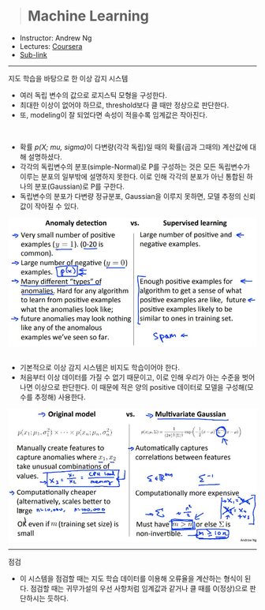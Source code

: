 > # Machine Learning

- Instructor: Andrew Ng
- Lectures: [Coursera](https://www.coursera.org/learn/machine-learning?action=enroll)
- [Sub-link](https://www.coursera.org/lecture/machine-learning/model-representation-db3jS?utm_source=link&utm_medium=in_course_lecture&utm_content=page_share&utm_campaign=overlay_button)

---

<!-- 9th, 예제가 많은 주구만. -->

지도 학습을 바탕으로 한 이상 감지 시스템

- 여러 독립 변수의 값으로 로지스틱 모형을 구성한다.
- 최대한 이상이 없어야 하므로, threshold보다 클 때만 정상으로 판단한다.
- 또, modeling이 잘 되었다면 속성이 적을수록 임계값은 작아진다.

<br />

- 확률 <i>p(X; mu, sigma)</i>이 다변량(각각 독립)일 때의 확률(곱과 그때의) 계산값에 대해 설명하셨다.
- 각각의 독립변수의 분포(simple-Normal)로 P를 구성하는 것은 모든 독립변수가 이루는 분포의 일부밖에 설명하지 못한다. 이로 인해 각각의 분포가 아닌 통합된 하나의 분포(Gaussian)로 P를 구한다.
- 독립변수의 분포가 다변량 정규분포, Gaussian을 이루지 못하면, 모델 추정의 신뢰값이 작아질 수 있다. <!-- 이는 통계학에서 배우는 모델 가정과 모델 추정에 대한 개념과 연결된다. -->

<!-- Anomaly Detection vs. Supervised Learning -->
<img src="images/anomaly_detection_compare.JPG" style="display: block; margin: auto;" />
<!-- The original model can be more computationally efficient than the multivariate Gaussian model, and thus might scale better to very large values of n (number of features). -->

<br />

- 기본적으로 이상 감지 시스템은 비지도 학습이어야 한다.
- 처음부터 이상 데이터를 가질 수 없기 때문이고, 이로 인해 우리가 아는 수준을 벗어나면 이상으로 판단한다. 이 때문에 적은 양의 positive 데이터로 모델을 구성해(모수를 추정해) 사용한다.

<!-- Original model vs. Multivariate Gaussian -->
<img src="images/multivariate_compare.JPG" style="display: block; margin: auto;" />
<!-- You run a power utility (supplying electricity to customers) and want to monitor your electric plants to see if any one of them might be behaving strangely. -->
<!-- A computer vision / security application, where you examine video images to see if anyone in your company's parking lot is acting in an unusual way. -->

---

점검

- 이 시스템을 점검할 때는 지도 학습 데이터를 이용해 오류율을 계산하는 형식이 된다.
점검할 때는 귀무가설의 우선 사항처럼 임계값과 같거나 클 때를 0(정상)으로 판단하시는 듯하다.

